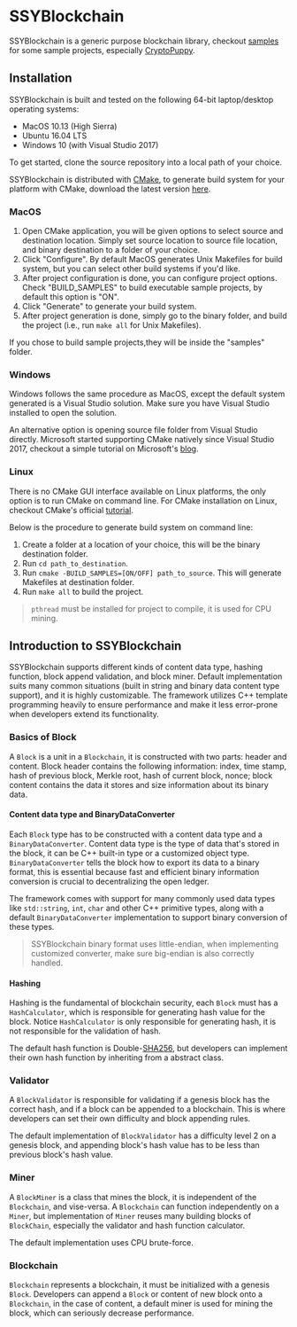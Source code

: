 # SSYBlockchain

SSYBlockchain is a generic purpose blockchain library, checkout [samples](https://github.com/shuyangsun/ssy_blockchain/tree/master/samples) for some sample projects, especially [CryptoPuppy](https://github.com/shuyangsun/ssy_blockchain/blob/master/samples/sample04_cpu_crypto_puppy/cpu_crypto_puppy.cpp).


## Installation

SSYBlockchain is built and tested on the following 64-bit laptop/desktop operating systems:

* MacOS 10.13 (High Sierra)
* Ubuntu 16.04 LTS
* Windows 10 (with Visual Studio 2017)

To get started, clone the source repository into a local path of your choice.

SSYBlockchain is distributed with [CMake](https://cmake.org/), to generate build system for your platform with CMake, download the latest version [here](https://cmake.org/download/).

### MacOS

1. Open CMake application, you will be given options to select source and destination location. Simply set source location to source file location, and binary destination to a folder of your choice.
2. Click "Configure". By default MacOS generates Unix Makefiles for build system, but you can select other build systems if you'd like.
3. After project configuration is done, you can configure project options. Check "BUILD_SAMPLES" to build executable sample projects, by default this option is "ON".
4. Click "Generate" to generate your build system.
5. After project generation is done, simply go to the binary folder, and build the project (i.e., run `make all` for Unix Makefiles).

If you chose to build sample projects,they will be inside the "samples" folder.

### Windows

Windows follows the same procedure as MacOS, except the default system generated is a Visual Studio solution. Make sure you have Visual Studio installed to open the solution.

An alternative option is opening source file folder from Visual Studio directly. Microsoft started supporting CMake natively since Visual Studio 2017, checkout a simple tutorial on Microsoft's [blog](https://blogs.msdn.microsoft.com/vcblog/2016/10/05/cmake-support-in-visual-studio/).

### Linux

There is no CMake GUI interface available on Linux platforms, the only option is to run CMake on command line. For CMake installation on Linux, checkout CMake's official [tutorial](https://cmake.org/install/).

Below is the procedure to generate build system on command line:

1. Create a folder at a location of your choice, this will be the binary destination folder.
2. Run `cd path_to_destination`.
3. Run `cmake -BUILD_SAMPLES=[ON/OFF] path_to_source`. This will generate Makefiles at destination folder.
4. Run `make all` to build the project.

>  `pthread` must be installed for project to compile, it is used for CPU mining.

## Introduction to SSYBlockchain

SSYBlockchain supports different kinds of content data type, hashing function, block append validation, and block miner. Default implementation suits many common situations (built in string and binary data content type support), and it is highly customizable. The framework utilizes C++ template programming heavily to ensure performance and make it less error-prone when developers extend its functionality.

### Basics of Block

A `Block` is a unit in a `Blockchain`, it is constructed with two parts: header and content. Block header contains the following information: index, time stamp, hash of previous block, Merkle root, hash of current block, nonce; block content contains the data it stores and size information about its binary data.

#### Content data type and BinaryDataConverter

Each `Block` type has to be constructed with a content data type and a `BinaryDataConverter`. Content data type is the type of data that's stored in the block, it can be C++ built-in type or a customized object type. `BinaryDataConverter` tells the block how to export its data to a binary format, this is essential because fast and efficient binary information conversion is crucial to decentralizing the open ledger.

The framework comes with support for many commonly used data types like `std::string`, `int`, `char` and other C++ primitive types, along with a default `BinaryDataConverter` implementation to support binary conversion of these types.

> SSYBlockchain binary format uses little-endian, when implementing customized converter, make sure big-endian is also correctly handled.

#### Hashing

Hashing is the fundamental of blockchain security, each `Block` must has a `HashCalculator`, which is responsible for generating hash value for the block. Notice `HashCalculator` is only responsible for generating hash, it is not responsible for the validation of hash.

The default hash function is Double-[SHA256](https://en.wikipedia.org/wiki/SHA-2), but developers can implement their own hash function by inheriting from a abstract class.

### Validator

A `BlockValidator` is responsible for validating if a genesis block has the correct hash, and if a block can be appended to a blockchain. This is where developers can set their own difficulty and block appending rules.

The default implementation of `BlockValidator` has a difficulty level 2 on a genesis block, and appending block's hash value has to be less than previous block's hash value.

### Miner

A `BlockMiner` is a class that mines the block, it is independent of the `Blockchain`, and vise-versa. A `Blockchain` can function independently on a `Miner`, but implementation of `Miner` reuses many building blocks of `BlockChain`, especially the validator and hash function calculator.

The default implementation uses CPU brute-force.

### Blockchain

`Blockchain` represents a blockchain, it must be initialized with a genesis `Block`. Developers can append a `Block` or content of new block onto a `Blockchain`, in the case of content, a default miner is used for mining the block, which can seriously decrease performance.

